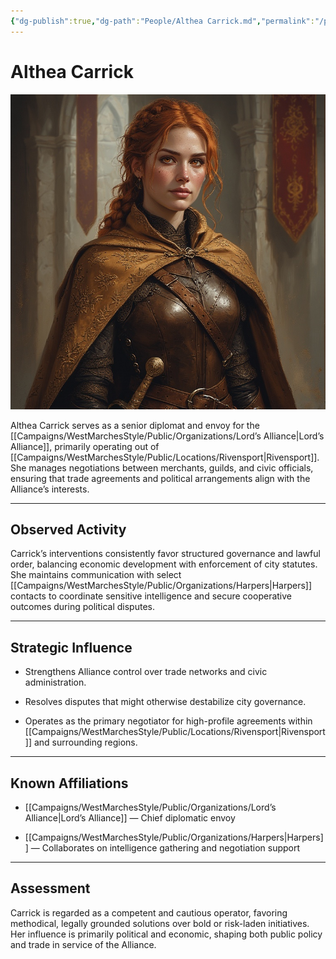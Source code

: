 ```yaml
---
{"dg-publish":true,"dg-path":"People/Althea Carrick.md","permalink":"/people/althea-carrick/","tags":["NPC","LordsAlliance","rivensport","diplomat"],"dgShowFileTree":true}
---
```


# **Althea Carrick**

![Althea_Carrick.jpg](/img/user/_assets/WestMarchesStyle/NPC%20Portraits/Althea_Carrick.jpg)

Althea Carrick serves as a senior diplomat and envoy for the [[Campaigns/WestMarchesStyle/Public/Organizations/Lord’s Alliance\|Lord’s Alliance]], primarily operating out of [[Campaigns/WestMarchesStyle/Public/Locations/Rivensport\|Rivensport]]. She manages negotiations between merchants, guilds, and civic officials, ensuring that trade agreements and political arrangements align with the Alliance’s interests.

---

## Observed Activity

Carrick’s interventions consistently favor structured governance and lawful order, balancing economic development with enforcement of city statutes. She maintains communication with select [[Campaigns/WestMarchesStyle/Public/Organizations/Harpers\|Harpers]] contacts to coordinate sensitive intelligence and secure cooperative outcomes during political disputes.

---

## Strategic Influence

- Strengthens Alliance control over trade networks and civic administration.
    
- Resolves disputes that might otherwise destabilize city governance.
    
- Operates as the primary negotiator for high-profile agreements within [[Campaigns/WestMarchesStyle/Public/Locations/Rivensport\|Rivensport]] and surrounding regions.
    

---

## Known Affiliations

- [[Campaigns/WestMarchesStyle/Public/Organizations/Lord’s Alliance\|Lord’s Alliance]] — Chief diplomatic envoy
    
- [[Campaigns/WestMarchesStyle/Public/Organizations/Harpers\|Harpers]] — Collaborates on intelligence gathering and negotiation support
    

---

## Assessment

Carrick is regarded as a competent and cautious operator, favoring methodical, legally grounded solutions over bold or risk-laden initiatives. Her influence is primarily political and economic, shaping both public policy and trade in service of the Alliance.